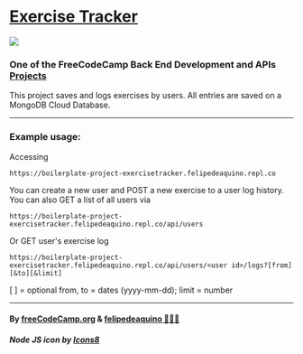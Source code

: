 # [Exercise Tracker](https://boilerplate-project-exercisetracker.felipedeaquino.repl.co)

<img src="https://img.icons8.com/fluency/48/000000/node-js.png"/>

### One of the FreeCodeCamp Back End Development and APIs [Projects](https://www.freecodecamp.org/learn/apis-and-microservices/apis-and-microservices-projects/exercise-tracker)

This project saves and logs exercises by users.
All entries are saved on a MongoDB Cloud Database.

---

### Example usage:

Accessing

`https://boilerplate-project-exercisetracker.felipedeaquino.repl.co`

You can create a new user and POST a new exercise to a user log history. You can also GET a list of all users via

`https://boilerplate-project-exercisetracker.felipedeaquino.repl.co/api/users`

Or GET user's exercise log

`https://boilerplate-project-exercisetracker.felipedeaquino.repl.co/api/users/<user id>/logs?[from][&to][&limit]`

[ ] = optional
from, to = dates (yyyy-mm-dd); limit = number

---

#### By [freeCodeCamp.org](https://www.freecodecamp.org/) & [felipedeaquino &#129497;&#127995;&#8205;&#9794;&#65039;](https://github.com/felipedeaquino)

##### Node JS icon by [Icons8](https://icons8.com/icon/hsPbhkOH4FMe/node-js)
